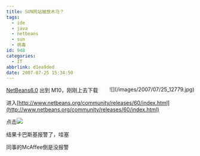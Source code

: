 ```yaml
---
title: SUN网站被放木马？
tags:
  - ide
  - java
  - netbeans
  - sun
  - 病毒
id: 948
categories:
  - IT
abbrlink: d1ea9ded
date: 2007-07-25 15:34:50
---
```


<div style="float: right">![](/images/2007/07/25_12779.jpg)</div>

[NetBeans6.0](http://www.netbeans.org/index.html) 出到 M10，刚刚上去下载

进入[http://www.netbeans.org/community/releases/60/index.html](http://www.netbeans.org/community/releases/60/index.html)

点击![](http://www.netbeans.org/images/v5/download-nb-button3-preview.gif)

结果卡巴斯基报警了，哇塞

同事的McAffee倒是没报警